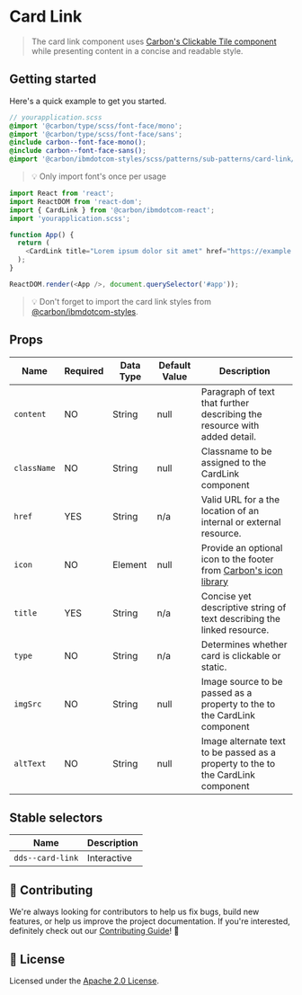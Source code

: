 # Card Link

> The card link component uses
> [Carbon's Clickable Tile component](https://www.carbondesignsystem.com/components/tile/code#clickable-tile)
> while presenting content in a concise and readable style.

## Getting started

Here's a quick example to get you started.

```scss
// yourapplication.scss
@import '@carbon/type/scss/font-face/mono';
@import '@carbon/type/scss/font-face/sans';
@include carbon--font-face-mono();
@include carbon--font-face-sans();
@import '@carbon/ibmdotcom-styles/scss/patterns/sub-patterns/card-link/index.scss';
```

> 💡 Only import font's once per usage

```javascript
import React from 'react';
import ReactDOM from 'react-dom';
import { CardLink } from '@carbon/ibmdotcom-react';
import 'yourapplication.scss';

function App() {
  return (
    <CardLink title="Lorem ipsum dolor sit amet" href="https://example.com" />
  );
}

ReactDOM.render(<App />, document.querySelector('#app'));
```

> 💡 Don't forget to import the card link styles from
> [@carbon/ibmdotcom-styles](https://github.com/carbon-design-system/ibm-dotcom-library/blob/master/packages/styles).

## Props

| Name        | Required | Data Type | Default Value | Description                                                                                                                      |
| ----------- | -------- | --------- | ------------- | -------------------------------------------------------------------------------------------------------------------------------- |
| `content`   | NO       | String    | null          | Paragraph of text that further describing the resource with added detail.                                                        |
| `className` | NO       | String    | null          | Classname to be assigned to the CardLink component                                                                               |
| `href`      | YES      | String    | n/a           | Valid URL for a the location of an internal or external resource.                                                                |
| `icon`      | NO       | Element   | null          | Provide an optional icon to the footer from [Carbon's icon library](https://www.carbondesignsystem.com/guidelines/icons/library) |
| `title`     | YES      | String    | n/a           | Concise yet descriptive string of text describing the linked resource.                                                           |
| `type`      | NO       | String    | n/a           | Determines whether card is clickable or static.                                                                                  |
| `imgSrc`    | NO       | String    | null          | Image source to be passed as a property to the to the CardLink component                                                         |
| `altText`   | NO       | String    | null          | Image alternate text to be passed as a property to the to the CardLink component                                                 |

## Stable selectors

| Name             | Description |
| ---------------- | ----------- |
| `dds--card-link` | Interactive |

## 🙌 Contributing

We're always looking for contributors to help us fix bugs, build new features,
or help us improve the project documentation. If you're interested, definitely
check out our
[Contributing Guide](https://github.com/carbon-design-system/ibm-dotcom-library/blob/master/.github/CONTRIBUTING.md)!
👀

## 📝 License

Licensed under the
[Apache 2.0 License](https://github.com/carbon-design-system/ibm-dotcom-library/blob/master/LICENSE).
